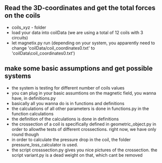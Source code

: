 ## Read the 3D-coordinates and get the total forces on the coils
- coils_xyz - folder
- load your data into coilData (we are using a total of 12 coils with 3 circuits)
- let magnetix.py run (depending on your system, you apparently need to change 'coilData/coil_coordinates0.txt' to 'coilData\coil_coordinates0.txt')

## make some basic assumptions and get possible systems
- the system is testing for different number of coils values
- you can plug in your basic assumtions on the magnetic field, you wanna have, in definitions.py
- basically all you wanna do is in functions and definitions
- the calculations of all other parameters is done in functions.py in the function calculations
- the definition of the calculations is done in definitions
- the crossection of a coil is specifically defined in geometric_object.py in order to allowthe tests of different crossections. right now, we have only round though
- in order to calculate the pressure drop in the coil, the folder pressure_loss_calculator is used.
- the script crosssection.py gives you nice pictures of the crossection. the script variant.py is a dead weight on that, which cant be removed

